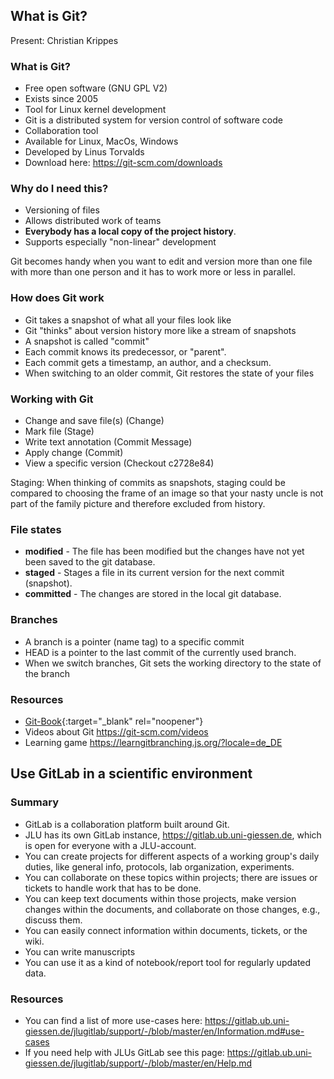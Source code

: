 ## What is Git?
Present: Christian Krippes

### What is Git?

- Free open software (GNU GPL V2) 
- Exists since 2005
- Tool for Linux kernel development
- Git is a distributed system for version control of software code
- Collaboration tool
- Available for Linux, MacOs, Windows
- Developed by Linus Torvalds
- Download here: <https://git-scm.com/downloads>

### Why do I need this?

- Versioning of files
- Allows distributed work of teams
- **Everybody has a local copy of the project history**.
- Supports especially "non-linear" development


Git becomes handy when you want to edit and version more than one file with more than one person
and it has to work more or less in parallel.

### How does Git work

- Git takes a snapshot of what all your files look like
- Git "thinks" about version history more like a stream of snapshots
- A snapshot is called "commit"
- Each commit knows its predecessor, or "parent".
- Each commit gets a timestamp, an author, and a checksum.
- When switching to an older commit, Git restores the state of your files

### Working with Git

- Change and save file(s) (Change)
- Mark file (Stage)
- Write text annotation (Commit Message)
- Apply change (Commit)
- View a specific version (Checkout c2728e84)

Staging: When thinking of commits as snapshots, staging could be compared to choosing the frame of an image so
that your nasty uncle is not part of the family picture and therefore excluded from history.


### File states
- **modified** - The file has been modified but the changes have not yet been saved to the git database.
- **staged** - Stages a file in its current version for the next commit (snapshot).
- **committed** - The changes are stored in the local git database.

### Branches
- A branch is a pointer (name tag) to a specific commit
- HEAD is a pointer to the last commit of the currently used branch.
- When we switch branches, Git sets the working directory to the state of the branch

### Resources

- [Git-Book](https://git-scm.com/book/de/v2){:target="_blank" rel="noopener"}
- Videos about Git <https://git-scm.com/videos>
- Learning game <https://learngitbranching.js.org/?locale=de_DE>

## Use GitLab in a scientific environment

### Summary

- GitLab is a collaboration platform built around Git.
- JLU has its own GitLab instance, <https://gitlab.ub.uni-giessen.de>, which is open for everyone with a JLU-account.
- You can create projects for different aspects of a working group's daily duties, like
general info, protocols, lab organization, experiments.
- You can collaborate on these topics within projects; there are issues or tickets to handle work 
that has to be done.
- You can keep text documents within those projects, make version changes within the documents, and collaborate on those changes, e.g., discuss them.
- You can easily connect information within documents, tickets, or the wiki.
- You can write manuscripts
- You can use it as a kind of notebook/report tool for regularly updated data. 

### Resources

- You can find a list of more use-cases here:
<https://gitlab.ub.uni-giessen.de/jlugitlab/support/-/blob/master/en/Information.md#use-cases>
- If you need help with JLUs GitLab see this page: 
<https://gitlab.ub.uni-giessen.de/jlugitlab/support/-/blob/master/en/Help.md>
